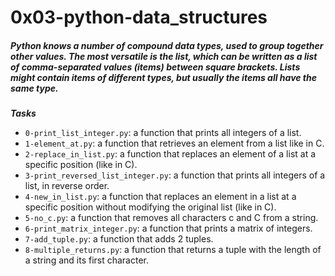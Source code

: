 # 0x03-python-data_structures

##### Python knows a number of compound data types, used to group together other values. The most versatile is the list, which can be written as a list of comma-separated values (items) between square brackets. Lists might contain items of different types, but usually the items all have the same type.

***Tasks***

- `0-print_list_integer.py`: a function that prints all integers of a list.
- `1-element_at.py`: a function that retrieves an element from a list like in C.
- `2-replace_in_list.py`: a function that replaces an element of a list at a specific position (like in C).
- `3-print_reversed_list_integer.py`: a function that prints all integers of a list, in reverse order.
- `4-new_in_list.py`: a function that replaces an element in a list at a specific position without modifying the original list (like in C).
- `5-no_c.py`: a function that removes all characters c and C from a string.
- `6-print_matrix_integer.py`: a function that prints a matrix of integers.
- `7-add_tuple.py`: a function that adds 2 tuples.
- `8-multiple_returns.py`: a function that returns a tuple with the length of a string and its first character.
